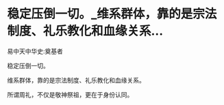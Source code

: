# 稳定压倒一切。_维系群体，靠的是宗法制度、礼乐教化和血缘关系...

易中天中华史:奠基者

稳定压倒一切。

维系群体，靠的是宗法制度、礼乐教化和血缘关系。

所谓周礼，不仅是敬神祭祖，更在于身份认同。